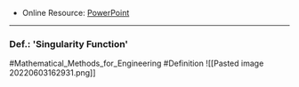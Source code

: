 - Online Resource: [PowerPoint](https://cpb-us-w2.wpmucdn.com/u.osu.edu/dist/0/6514/files/2014/09/Lecture60-2dyeq76.pdf)

---
### Def.: 'Singularity Function'
#Mathematical_Methods_for_Engineering  #Definition 
![[Pasted image 20220603162931.png]]